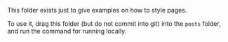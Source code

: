 This folder exists just to give examples on how to style pages. 

To use it, drag this folder (but do not commit into git) into the `posts` folder, and run the command for running locally.